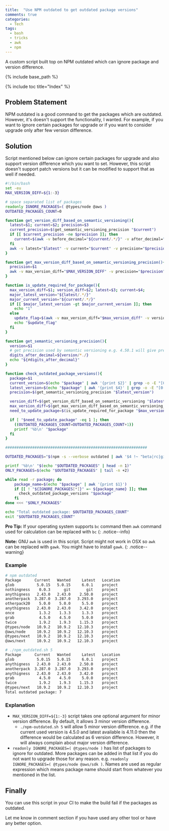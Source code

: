 ```yaml
---
title:  "Use NPM outdated to get outdated package versions"
comments: true
categories: 
  - Tech
tags:
  - bash
  - tricks
  - awk
  - npm
---
```


A custom script built top on NPM outdated which can ignore package and version difference.

{% include base_path %}

{% include toc title="Index" %}

## Problem Statement

NPM outdated is a good command to get the packages which are outdated. However, it's doesn't support the functionality, I wanted.
For example, if you want to ignore certain packages for upgrade or if you want to consider upgrade only after few version difference.

## Solution

Script mentioned below can ignore certain packages for upgrade and also support version difference which you want to set. However, this script doesn't support patch versions but it can be modified to support that as well if needed.

<!-- script is in assets/scripts/npm_outdated.sh -->
```bash
#!/bin/bash
set -eu
MAX_VERSION_DIFF=${1:-3}

# space separated list of packages
readonly IGNORE_PACKAGES=( @types/node @aws )
OUTDATED_PACKAGES_COUNT=0

function get_version_diff_based_on_semantic_versioning(){
  latest=$1; current=$2; precision=$3
  current_precision=$(get_semantic_versioning_precision "$current")
  if [[ $current_precision -ne $precision ]]; then
    current=$(awk -v before_decimal="${current/.*/}" -v after_decimal="${current/*./}" -v precision="$precision" 'BEGIN { printf "%." precision "f", before_decimal + (after_decimal/10^precision)}')
  fi
  awk -v latest="$latest" -v current="$current" -v precision="$precision" 'BEGIN { printf "%." precision "f", latest - current}'
}

function get_max_version_diff_based_on_semantic_versioning_precision(){
  precision=$1
  awk -v max_version_diff="$MAX_VERSION_DIFF" -v precision="$precision" 'BEGIN { printf "%." precision "f", max_version_diff/10^precision}'
}

function is_update_required_for_package(){
  max_version_diff=$1; version_diff=$2; latest=$3; current=$4;
  major_latest_version="${latest/.*/}"
  major_current_version="${current/.*/}"
  if [[ $major_latest_version -gt $major_current_version ]]; then
    echo "1"
  else
    update_flag=$(awk -v max_version_diff="$max_version_diff" -v version_diff="$version_diff" 'BEGIN { printf "%s", max_version_diff < version_diff}')
    echo "$update_flag"
  fi
}

function get_semantic_versioning_precision(){
  version=$1
  # get precision used by semantic versioning e.g. 4.50.1 will give precision 2 and 4.5.1 will give precision 1
  digits_after_decimal=${version/*./}
  echo "${#digits_after_decimal}"
}

function check_outdated_package_versions(){
  package=$1
  current_version=$(echo "$package" | awk '{print $2}' | grep -o -E "[0-9]+.[0-9]+")
  latest_version=$(echo "$package" | awk '{print $4}' | grep -o -E "[0-9]+.[0-9]+")
  precision=$(get_semantic_versioning_precision "$latest_version")

  version_diff=$(get_version_diff_based_on_semantic_versioning "$latest_version" "$current_version" "$precision")
  max_version_diff=$(get_max_version_diff_based_on_semantic_versioning_precision "$precision")
  need_to_update_package=$(is_update_required_for_package "$max_version_diff" "$version_diff" "$latest_version" "$current_version")

  if [ "$need_to_update_package" -eq 1 ]; then
    ((OUTDATED_PACKAGES_COUNT=OUTDATED_PACKAGES_COUNT+1))
    printf '%b\n' "$package"
  fi
}

###############################################################

OUTDATED_PACKAGES="$(npm -s --verbose outdated | awk '$4 !~ "beta|rc|git"')"

printf '%b\n' "$(echo "$OUTDATED_PACKAGES" | head -n 1)"
ONLY_PACKAGES=$(echo "$OUTDATED_PACKAGES" | tail -n +2)

while read -r package; do 
    package_name=$(echo "$package" | awk '{print $1}')
    if [[ ! "${IGNORE_PACKAGES[*]}" =~ ${package_name} ]]; then
      check_outdated_package_versions "$package"
    fi
done <<< "$ONLY_PACKAGES"

echo "Total outdated package: $OUTDATED_PACKAGES_COUNT"
exit "$OUTDATED_PACKAGES_COUNT"
```

**Pro Tip:** If your operating system supports `bc` command then `awk` command used for calculation can be replaced with `bc`
{: .notice--info}

**Note:** GNU `awk` is used in this script. Script might not work in OSX so `awk` can be replaced with `gawk`. You might have to install `gawk`.
{: .notice--warning}

### Example

```bash
# npm outdated
Package      Current   Wanted     Latest   Location
glob          5.0.15   5.0.15     6.0.1    project
nothingness    0.0.3      git       git    project
anythigness   2.43.0   2.43.0    2.50.0    project
anotherpack  3.287.0  3.287.0   3.293.0    project
otherpack20    5.0.0    5.0.0     5.5.0    project
anythigness   2.43.0   2.43.0    3.42.0    project
once           1.3.2    1.3.3     1.3.3    project
grab           4.5.0    4.5.0     5.0.0    project
twice          1.9.2    1.9.3    1.15.3    project
@types/node   10.9.2   10.9.2   12.10.3    project
@aws/node     10.9.2   10.9.2   12.10.3    project
@types/next   10.9.2   10.9.2   12.10.3    project
@aws/next     10.9.2   10.9.2   12.10.3    project

# ./npm_outdated.sh 5
Package      Current   Wanted     Latest   Location
glob          5.0.15   5.0.15     6.0.1    project
anythigness   2.43.0   2.43.0    2.50.0    project
anotherpack  3.287.0  3.287.0   3.293.0    project
anythigness   2.43.0   2.43.0    3.42.0    project
grab           4.5.0    4.5.0     5.0.0    project
twice          1.9.2    1.9.3    1.15.3    project
@types/next   10.9.2   10.9.2   12.10.3    project
Total outdated package: 7
```

### Explanation

- `MAX_VERSION_DIFF=${1:-3}` script takes one optional argument for minor version difference. By default, it allows 3 minor version difference.
  - `./npm-outdated.sh 5` will allow 5 minor version difference. e.g. if the current used version is 4.5.0 and latest available is 4.11.0 then the difference would be calculated as 6 version difference. However, it will always complain about major version difference.  
- `readonly IGNORE_PACKAGES=( @types/node )` has list of packages to ignore for outdated. More packages can be added in that list if you do not want to upgrade those for any reason. e.g. `readonly IGNORE_PACKAGES=( @types/node @aws/sdk )`. Names are used as regular expression which means package name should start from whatever you mentioned in the list.

## Finally

You can use this script in your CI to make the build fail if the packages as outdated.

Let me know in comment section if you have used any other tool or have any better option.
